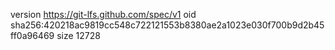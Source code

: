 version https://git-lfs.github.com/spec/v1
oid sha256:420218ac9819cc548c722121553b8380ae2a1023e030f700b9d2b45ff0a96469
size 12728
